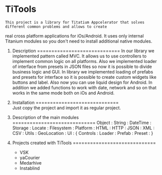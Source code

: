 TiTools
==============
	This project is a library for Titatium Appcelerator that solves different common problems and allows to create 
real cross platform applications for iOs/Android. It uses only internal Titanium modules so you don't need to install 
additional native modules.

1. Description
=============================
	In our library we implemented pattern called MVC. It allows us to use controllers to implement common logic on 
all platforms. Also we implemented loader of interface from presets in JSON files so now it is possible to divide 
business logic and GUI.
	In library we implemented loading of prefabs and presets for interface so it is possible to create custom 
widgets like buttons and label. Also now you can use liquid design for Android.
	In addition we added functions to work with date, network and so on that works in the same mode both on iOs and
 Android.

2. Installation
=============================	
	Just copy the project and import it as regular project. 

3. Description of the main modules
=============================
	Object      : 
	String      : 
	DateTime    :  
	Storage     : 
	Locate      : 
	Filesystem  : 
	Platform    : 
	HTML        : 
	HTTP        : 
	JSON        : 
	XML         : 
	CSV         : 
	Utils       : 
	GeoLocation : 
	UI : 
	{
		Controls : 
		Loader   : 
		Prefab   : 
		Preset   : 
	}

4. Projects created with TiTools
=============================
	- VSK
	- yaCourier
	- Medarhive
	- Instablind